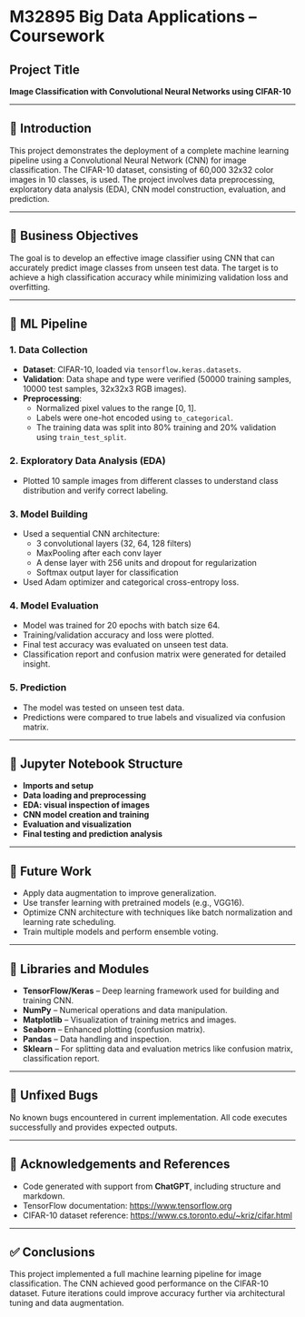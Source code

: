 
# M32895 Big Data Applications – Coursework

## Project Title  
**Image Classification with Convolutional Neural Networks using CIFAR-10**

---

## 📌 Introduction  
This project demonstrates the deployment of a complete machine learning pipeline using a Convolutional Neural Network (CNN) for image classification. The CIFAR-10 dataset, consisting of 60,000 32x32 color images in 10 classes, is used. The project involves data preprocessing, exploratory data analysis (EDA), CNN model construction, evaluation, and prediction.

---

## 🎯 Business Objectives  
The goal is to develop an effective image classifier using CNN that can accurately predict image classes from unseen test data. The target is to achieve a high classification accuracy while minimizing validation loss and overfitting.

---

## 🔁 ML Pipeline

### 1. Data Collection  
- **Dataset**: CIFAR-10, loaded via `tensorflow.keras.datasets`.
- **Validation**: Data shape and type were verified (50000 training samples, 10000 test samples, 32x32x3 RGB images).
- **Preprocessing**:
  - Normalized pixel values to the range [0, 1].
  - Labels were one-hot encoded using `to_categorical`.
  - The training data was split into 80% training and 20% validation using `train_test_split`.

### 2. Exploratory Data Analysis (EDA)  
- Plotted 10 sample images from different classes to understand class distribution and verify correct labeling.

### 3. Model Building  
- Used a sequential CNN architecture:
  - 3 convolutional layers (32, 64, 128 filters)
  - MaxPooling after each conv layer
  - A dense layer with 256 units and dropout for regularization
  - Softmax output layer for classification
- Used Adam optimizer and categorical cross-entropy loss.

### 4. Model Evaluation  
- Model was trained for 20 epochs with batch size 64.
- Training/validation accuracy and loss were plotted.
- Final test accuracy was evaluated on unseen test data.
- Classification report and confusion matrix were generated for detailed insight.

### 5. Prediction  
- The model was tested on unseen test data.
- Predictions were compared to true labels and visualized via confusion matrix.

---

## 📂 Jupyter Notebook Structure  
- **Imports and setup**
- **Data loading and preprocessing**
- **EDA: visual inspection of images**
- **CNN model creation and training**
- **Evaluation and visualization**
- **Final testing and prediction analysis**

---

## 🔮 Future Work  
- Apply data augmentation to improve generalization.
- Use transfer learning with pretrained models (e.g., VGG16).
- Optimize CNN architecture with techniques like batch normalization and learning rate scheduling.
- Train multiple models and perform ensemble voting.

---

## 🧰 Libraries and Modules  

- **TensorFlow/Keras** – Deep learning framework used for building and training CNN.
- **NumPy** – Numerical operations and data manipulation.
- **Matplotlib** – Visualization of training metrics and images.
- **Seaborn** – Enhanced plotting (confusion matrix).
- **Pandas** – Data handling and inspection.
- **Sklearn** – For splitting data and evaluation metrics like confusion matrix, classification report.

---

## 🐞 Unfixed Bugs  
No known bugs encountered in current implementation. All code executes successfully and provides expected outputs.

---

## 🙏 Acknowledgements and References  
- Code generated with support from **ChatGPT**, including structure and markdown.
- TensorFlow documentation: https://www.tensorflow.org
- CIFAR-10 dataset reference: https://www.cs.toronto.edu/~kriz/cifar.html

---

## ✅ Conclusions  
This project implemented a full machine learning pipeline for image classification. The CNN achieved good performance on the CIFAR-10 dataset. Future iterations could improve accuracy further via architectural tuning and data augmentation.
